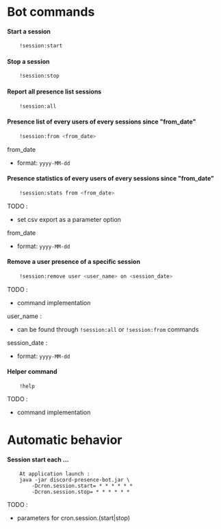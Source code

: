 # Bot commands

#### Start a session
```bash 
    !session:start          
```

#### Stop a session
```bash        
    !session:stop
```


#### Report all presence list sessions
```bash
    !session:all      
```

#### Presence list of every users of every sessions since "from_date"

```bash
    !session:from <from_date>     
```

from_date
- format: `yyyy-MM-dd`

#### Presence statistics of every users of every sessions since "from_date"

```bash
    !session:stats from <from_date>     
```
TODO :
- set csv export as a parameter option

from_date
- format: `yyyy-MM-dd`

#### Remove a user presence of a specific session
```bash
    !session:remove user <user_name> on <session_date>
```
TODO :
- command implementation

user_name :
- can be found through `!session:all` or `!session:from` commands

session_date : 
- format: `yyyy-MM-dd`


#### Helper command
```
    !help
```
TODO :
- command implementation

# Automatic behavior

#### Session start each ...
```
    At application launch : 
    java -jar discord-presence-bot.jar \
        -Dcron.session.start= * * * * * *
        -Dcron.session.stop= * * * * * *
```
TODO : 
- parameters for cron.session.(start|stop)